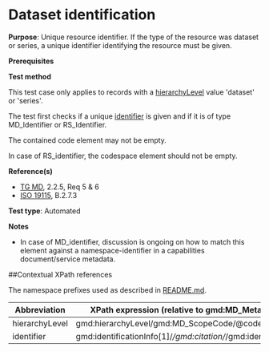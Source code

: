 # Dataset identification

**Purpose**: Unique resource identifier. If the type of the resource was dataset or series, a unique identifier identifying the resource must be given.

**Prerequisites**

**Test method**

This test case only applies to records with a [hierarchyLevel](#hierarchyLevel) value 'dataset' or 'series'.

The test first checks if a unique [identifier](#identifier) is given and if it is of type MD_Identifier or RS_Identifier.

The contained code element may not be empty.

In case of RS_identifier, the codespace element should not be empty.

**Reference(s)**	 

* [TG MD](http://inspire.ec.europa.eu/id/ats/metadata/1.3/iso-19115-19119/README#ref_TG_MD), 2.2.5, Req 5 & 6
* [ISO 19115](http://inspire.ec.europa.eu/id/ats/metadata/1.3/iso-19115-19119/README#ref_ISO_19115), B.2.7.3

**Test type**: Automated

**Notes**

* In case of MD_identifier, discussion is ongoing on how to match this element against a namespace-identifier in a capabilities document/service metadata.

##Contextual XPath references

The namespace prefixes used as described in [README.md](http://inspire.ec.europa.eu/id/ats/metadata/1.3/iso-19115-19119/README#namespaces).

Abbreviation                                   |  XPath expression (relative to gmd:MD_Metadata)
-----------------------------------------------| -------------------------------------------------------------------------
<a name="hierarchyLevel"></a> hierarchyLevel | gmd:hierarchyLevel/gmd:MD_ScopeCode/@codeListValue
<a name="identifier"></a> identifier   | gmd:identificationInfo[1]/*/gmd:citation/*/gmd:identifier
